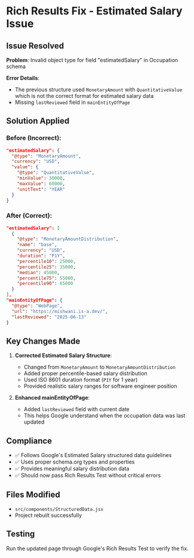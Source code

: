 # Rich Results Fix - Estimated Salary Issue

## Issue Resolved

**Problem**: Invalid object type for field "estimatedSalary" in Occupation schema

**Error Details**:

- The previous structure used `MonetaryAmount` with `QuantitativeValue` which is not the correct format for estimated salary data
- Missing `lastReviewed` field in `mainEntityOfPage`

## Solution Applied

### Before (Incorrect):

```json
"estimatedSalary": {
  "@type": "MonetaryAmount",
  "currency": "USD",
  "value": {
    "@type": "QuantitativeValue",
    "minValue": 30000,
    "maxValue": 60000,
    "unitText": "YEAR"
  }
}
```

### After (Correct):

```json
"estimatedSalary": [
  {
    "@type": "MonetaryAmountDistribution",
    "name": "base",
    "currency": "USD",
    "duration": "P1Y",
    "percentile10": 25000,
    "percentile25": 35000,
    "median": 45000,
    "percentile75": 55000,
    "percentile90": 65000
  }
],
"mainEntityOfPage": {
  "@type": "WebPage",
  "url": "https://mishwani.is-a.dev/",
  "lastReviewed": "2025-06-13"
}
```

## Key Changes Made

1. **Corrected Estimated Salary Structure**:

   - Changed from `MonetaryAmount` to `MonetaryAmountDistribution`
   - Added proper percentile-based salary distribution
   - Used ISO 8601 duration format (`P1Y` for 1 year)
   - Provided realistic salary ranges for software engineer position

2. **Enhanced mainEntityOfPage**:
   - Added `lastReviewed` field with current date
   - This helps Google understand when the occupation data was last updated

## Compliance

- ✅ Follows Google's Estimated Salary structured data guidelines
- ✅ Uses proper schema.org types and properties
- ✅ Provides meaningful salary distribution data
- ✅ Should now pass Rich Results Test without critical errors

## Files Modified

- `src/components/StructuredData.jsx`
- Project rebuilt successfully

## Testing

Run the updated page through Google's Rich Results Test to verify the fix.
